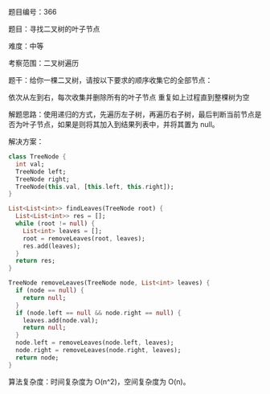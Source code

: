 题目编号：366

题目：寻找二叉树的叶子节点

难度：中等

考察范围：二叉树遍历

题干：给你一棵二叉树，请按以下要求的顺序收集它的全部节点：

依次从左到右，每次收集并删除所有的叶子节点
重复如上过程直到整棵树为空

解题思路：使用递归的方式，先遍历左子树，再遍历右子树，最后判断当前节点是否为叶子节点，如果是则将其加入到结果列表中，并将其置为 null。

解决方案：

```dart
class TreeNode {
  int val;
  TreeNode left;
  TreeNode right;
  TreeNode(this.val, [this.left, this.right]);
}

List<List<int>> findLeaves(TreeNode root) {
  List<List<int>> res = [];
  while (root != null) {
    List<int> leaves = [];
    root = removeLeaves(root, leaves);
    res.add(leaves);
  }
  return res;
}

TreeNode removeLeaves(TreeNode node, List<int> leaves) {
  if (node == null) {
    return null;
  }
  if (node.left == null && node.right == null) {
    leaves.add(node.val);
    return null;
  }
  node.left = removeLeaves(node.left, leaves);
  node.right = removeLeaves(node.right, leaves);
  return node;
}
```

算法复杂度：时间复杂度为 O(n^2)，空间复杂度为 O(n)。
